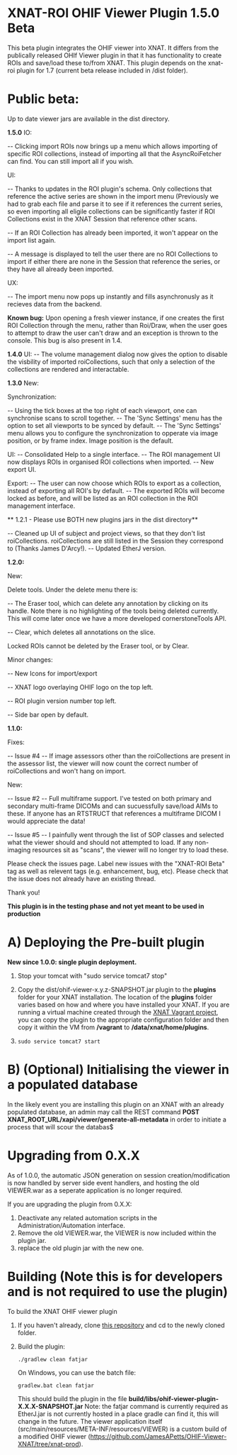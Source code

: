 # XNAT-ROI OHIF Viewer Plugin 1.5.0 Beta #

This beta plugin integrates the OHIF viewer into XNAT. It differs from the publically released OHIf Viewer plugin in that it has functionality to create ROIs and save/load these to/from XNAT.
This plugin depends on the xnat-roi plugin for 1.7 (current beta release included in /dist folder).


# Public beta: #

Up to date viewer jars are available in the dist directory.

**1.5.0**
IO:

-- Clicking import ROIs now brings up a menu which allows importing of specific ROI collections, instead of importing all that the AsyncRoiFetcher can find. You can still import all if you wish.

UI:

-- Thanks to updates in the ROI plugin's schema. Only collections that reference the active series are shown in the import menu (Previously we had to grab each file and parse it to see if it references the current series, so even importing all eligile collections can be significantly faster if ROI Collections exist in the XNAT Session that reference other scans.

-- If an ROI Collection has already been imported, it won't appear on the import list again.

-- A message is displayed to tell the user there are no ROI Collections to import if either there are none in the Session that reference the series, or they have all already been imported.

UX:

-- The import menu now pops up instantly and fills asynchronusly as it recieves data from the backend.

**Known bug:**
Upon opening a fresh viewer instance, if one creates the first ROI Collection through the menu, rather than Roi/Draw, when the user goes to attempt to draw the user can't draw and an exception is thrown to the console.
This bug is also present in 1.4.


**1.4.0**
UI:
-- The volume management dialog now gives the option to disable the visbility of imported roiCollections, such that only a selection of the collections are rendered and interactable.

**1.3.0**
New:

Synchronization:

-- Using the tick boxes at the top right of each viewport, one can synchronise scans to scroll together.
-- The 'Sync Settings' menu has the option to set all viewports to be synced by default.
-- The 'Sync Settings' menu allows you to configure the synchronization to opperate via image position, or by frame index. Image position is the default.

UI:
-- Consolidated Help to a single interface.
-- The ROI management UI now displays ROIs in organised ROI collections when imported.
-- New export UI.

Export:
-- The user can now choose which ROIs to export as a collection, instead of exporting all ROI's by default.
-- The exported ROIs will become locked as before, and will be listed as an ROI collection in the ROI management interface.


** 1.2.1 - Please use BOTH new plugins jars in the dist directory**

-- Cleaned up UI of subject and project views, so that they don't list roiCollections. roiCollections are still listed in the Session they correspond to (Thanks James D'Arcy!).
-- Updated EtherJ version.

**1.2.0:**

New:

Delete tools. Under the delete menu there is:

-- The Eraser tool, which can delete any annotation by clicking on its handle. Note there is no highlighting of the tools being deleted currently. This will come later once we have a more developed cornerstoneTools API.

-- Clear, which deletes all annotations on the slice.

Locked ROIs cannot be deleted by the Eraser tool, or by Clear.

Minor changes:

-- New Icons for import/export

-- XNAT logo overlaying OHIF logo on the top left.

-- ROI plugin version number top left.

-- Side bar open by default.


**1.1.0:**

Fixes:

-- Issue #4 -- If image assessors other than the roiCollections are present in the assessor list, the viewer will now count the correct number of roiCollections and won't hang on import.

New:

-- Issue #2 -- Full multiframe support. I've tested on both primary and secondary multi-frame DICOMs and can sucuessfully save/load AIMs to these. If anyone has an RTSTRUCT that references a multiframe DICOM I would appreciate the data!

-- Issue #5 -- I painfully went through the list of SOP classes and selected what the viewer should and should not attempted to load. If any non-imaging resources sit as "scans", the viewer will no longer try to load these.


Please check the issues page. Label new issues with the "XNAT-ROI Beta" tag as well as relevent tags (e.g. enhancement, bug, etc).
Please check that the issue does not already have an existing thread.

Thank you!

**This plugin is in the testing phase and not yet meant to be used in production**

# A) Deploying the Pre-built plugin #

**New since 1.0.0: single plugin deployment.**

1. Stop your tomcat with "sudo service tomcat7 stop"

2. Copy the dist/ohif-viewer-x.y.z-SNAPSHOT.jar plugin to the **plugins** folder for your XNAT installation. The location of the
**plugins** folder varies based on how and where you have installed your XNAT. If you are running
a virtual machine created through the [XNAT Vagrant project](https://bitbucket/xnatdev/xnat-vagrant.git),
you can copy the plugin to the appropriate configuration folder and then copy it within the VM from
**/vagrant** to **/data/xnat/home/plugins**.

5. `sudo service tomcat7 start`

# B) (Optional) Initialising the viewer in a populated database #

In the likely event you are installing this plugin on an XNAT with an already populated database, an admin may call the REST command **POST XNAT_ROOT_URL/xapi/viewer/generate-all-metadata** in order to initiate a process that will scour the databas$

# Upgrading from 0.X.X #

As of 1.0.0, the automatic JSON generation on session creation/modification is now handled by server side event handlers, and hosting the old VIEWER.war as a seperate application is no longer required.

If you are upgrading the plugin from 0.X.X:
1. Deactivate any related automation scripts in the Administration/Automation interface.
2. Remove the old VIEWER.war, the VIEWER is now included within the plugin jar.
3. replace the old plugin jar with the new one.


# Building (Note this is for developers and is not required to use the plugin) #

To build the XNAT OHIF viewer plugin

1. If you haven't already, clone [this repository](https://bitbucket.org/xnatx/ohif-viewer-plugin.git) and cd to the newly cloned folder.

2. Build the plugin:

    `./gradlew clean fatjar`

    On Windows, you can use the batch file:

    `gradlew.bat clean fatjar`

    This should build the plugin in the file **build/libs/ohif-viewer-plugin-X.X.X-SNAPSHOT.jar**
    Note: the fatjar command is currently required as EtherJ.jar is not currently hosted in a place gradle can find it, this will change in the future.
    The viewer application itself (src/main/resources/META-INF/resources/VIEWER) is a custom build of a modified OHIF viewer (https://github.com/JamesAPetts/OHIF-Viewer-XNAT/tree/xnat-prod).


